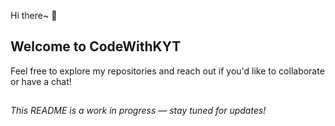 Hi there~ 👋

## Welcome to **CodeWithKYT**

Feel free to explore my repositories and reach out if you'd like to collaborate or have a chat!

##
*This README is a work in progress — stay tuned for updates!* 
<!--
**CodeWithKYT/CodeWithKYT** is a ✨ _special_ ✨ repository because its `README.md` (this file) appears on your GitHub profile.

Here are some ideas to get you started:

- 🔭 I’m currently working on ...
- 🌱 I’m currently learning ...
- 👯 I’m looking to collaborate on ...
- 🤔 I’m looking for help with ...
- 💬 Ask me about ...
- 📫 How to reach me: ...
- 😄 Pronouns: ...
- ⚡ Fun fact: ...
-->
